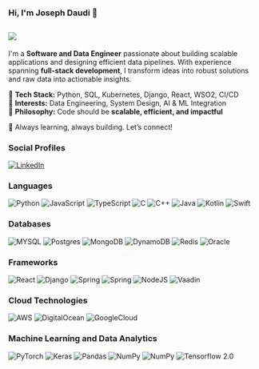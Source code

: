 ### Hi, I'm Joseph Daudi 👋  

![](https://komarev.com/ghpvc/?username=josedaudi&color=green)
-------------------------------------------------

I'm a **Software and Data Engineer** passionate about building scalable applications and designing efficient data pipelines. With experience spanning **full-stack development**, I transform ideas into robust solutions and raw data into actionable insights.  

🔹 **Tech Stack:** Python, SQL, Kubernetes, Django, React, WSO2, CI/CD  
🔹 **Interests:** Data Engineering, System Design, AI & ML Integration  
🔹 **Philosophy:** Code should be **scalable, efficient, and impactful**  

🚀 Always learning, always building. Let’s connect!  

### Social Profiles

[<img alt="LinkedIn" src="https://img.shields.io/badge/linkedin%20-%230077B5.svg?&style=for-the-badge&logo=linkedin&logoColor=white"/>](https://www.linkedin.com/in/joseph-daudi/)


### Languages 

![Python](https://img.shields.io/badge/python%20-%2314354C.svg?&style=for-the-badge&logo=python&logoColor=white)
![JavaScript](https://img.shields.io/badge/javascript%20-%23323330.svg?&style=for-the-badge&logo=javascript&logoColor=%23F7DF1E)
![TypeScript](https://img.shields.io/badge/typescript%20-%23323330.svg?&style=for-the-badge&logo=typescript&logoColor=%23F7DF1E)
![C](https://img.shields.io/badge/c%20-%2300599C.svg?&style=for-the-badge&logo=c&logoColor=white)
![C++](https://img.shields.io/badge/c++%20-%2300599C.svg?&style=for-the-badge&logo=c%2B%2B&ogoColor=white)
![Java](https://img.shields.io/badge/java-%23ED8B00.svg?&style=for-the-badge&logo=java&logoColor=white)
![Kotlin](https://img.shields.io/badge/kotlin-%230095D5.svg?&style=for-the-badge&logo=kotlin&logoColor=white)
![Swift](https://img.shields.io/badge/swift-%23FA7343.svg?&style=for-the-badge&logo=swift&logoColor=white)

### Databases

![MYSQL](https://img.shields.io/badge/mysql-%23ffffff.svg?&style=for-the-badge&logo=mysql&logoColor=%23316192)
![Postgres](https://img.shields.io/badge/postgres-%23316192.svg?&style=for-the-badge&logo=postgresql&logoColor=white)
![MongoDB](https://img.shields.io/badge/MongoDB-%234ea94b.svg?&style=for-the-badge&logo=mongodb&logoColor=white)
![DynamoDB](https://img.shields.io/badge/DynamoDB-%234053D6.svg?&style=for-the-badge&logo=amazondynamodb&logoColor=white)
![Redis](https://img.shields.io/badge/Redis-%23DC382D.svg?&style=for-the-badge&logo=redis&logoColor=white)
![Oracle](https://img.shields.io/badge/Oracle-%23DC382D.svg?&style=for-the-badge&logo=oracle&logoColor=white)

### Frameworks

![React](https://img.shields.io/badge/react%20-%2320232a.svg?&style=for-the-badge&logo=react&logoColor=%2361DAFB)
![Django](https://img.shields.io/badge/django%20-%23092E20.svg?&style=for-the-badge&logo=django&logoColor=white)
![Spring](https://img.shields.io/badge/spring%20MVC%20-%236DB33F.svg?&style=for-the-badge&logo=spring&logoColor=white)
![Spring](https://img.shields.io/badge/spring%20Boot%20-%236DB33F.svg?&style=for-the-badge&logo=springboot&logoColor=white)
![NodeJS](https://img.shields.io/badge/node.js%20-%23339933.svg?&style=for-the-badge&logo=nodedotjs&logoColor=white)
![Vaadin](https://img.shields.io/badge/Vaadin%20-%2300B4F0.svg?&style=for-the-badge&logo=vaadin&logoColor=white)

### Cloud Technologies

![AWS](https://img.shields.io/badge/AWS%20-%23FF9900.svg?&style=for-the-badge&logo=amazon-aws&logoColor=white)
![DigitalOcean](https://img.shields.io/badge/DigitalOcean-%230167ff.svg?&style=for-the-badge&logo=digitalOcean&logoColor=white)
![GoogleCloud](https://img.shields.io/badge/GoogleCloud-%230167ff.svg?&style=for-the-badge&logo=googleCloud&logoColor=white)

### Machine Learning and Data Analytics

![PyTorch](https://img.shields.io/badge/PyTorch%20-%23EE4C2C.svg?&style=for-the-badge&logo=PyTorch&logoColor=white)
![Keras](https://img.shields.io/badge/Keras%20-%23D00000.svg?&style=for-the-badge&logo=Keras&logoColor=white)
![Pandas](https://img.shields.io/badge/pandas%20-%23150458.svg?&style=for-the-badge&logo=pandas&logoColor=white)
![NumPy](https://img.shields.io/badge/numpy%20-%23013243.svg?&style=for-the-badge&logo=numpy&logoColor=white)
![NumPy](https://img.shields.io/badge/scikit%20Learn%20-%23F7931E.svg?&style=for-the-badge&logo=scikit-learn&logoColor=white)
![Tensorflow 2.0](https://img.shields.io/badge/TensorFlow%20-%23FF6F00.svg?&style=for-the-badge&logo=TensorFlow&logoColor=white)

